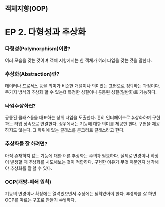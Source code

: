 ## 객체지향(OOP)
# EP 2. 다형성과 추상화

### 다형성(Polymorphism)이란?
여러 모습을 갖는 것이며 객체 지향에서는 한 객체가 여러 타입을 갖는 것을 말한다.

### 추상화(Abstraction)란?
데이터나 프로세스 등을 의미가 비슷한 개념이나 의미있는 표현으로 정의하는 과정이다. 두가지 방식의 추상화 할 수 있는데 특정한 성질이나 공통된 성질(일반화)로 가능하다.

### 타입추상화란?
공통된 클래스들을 대표하는 상위 타입을 도출한다. 흔히 인터페이스로 추상화하며 구현과는 타입 상속으로 연결한다. 상위에서는 기능에 대한 의미를 제공만 한다. 구현을 제공하지도 않는다. 그 하위에 있는 클래스를 콘크리트 클래스라고 한다. 

### 추상화를 잘 하려면?
아직 존재하지 않는 기능에 대한 이른 추상화는 주의가 필요하다. 실제로 변경이나 확장이 발생할 때 추상화를 시도해보는 것이 적합하다. 구현한 이유가 무엇 때문인지 생각해야 추상화를 잘 할 수 있다.

### OCP(개방-폐쇄 원칙)
기능의 변경이나 확장에는 열려있으면서 수정에는 닫혀있어야 한다. 추상화를 잘 하면 OCP를 따르는 구조로 만들기 수월하다.